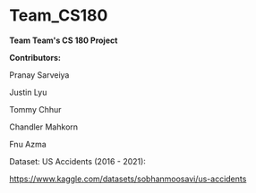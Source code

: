 # Team_CS180
**Team Team's CS 180 Project**  

**Contributors:**  

Pranay Sarveiya  

Justin Lyu


Tommy Chhur  

Chandler Mahkorn  

Fnu Azma
  

Dataset: US Accidents (2016 - 2021):  

https://www.kaggle.com/datasets/sobhanmoosavi/us-accidents
